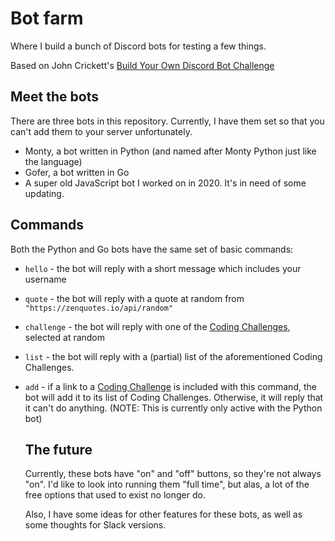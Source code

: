 # Bot farm

Where I build a bunch of Discord bots for testing a few things.

Based on John Crickett's [Build Your Own Discord Bot Challenge](https://codingchallenges.fyi/challenges/challenge-discord/)

## Meet the bots

There are three bots in this repository. Currently, I have them set so that you can't add them to your server unfortunately.

- Monty, a bot written in Python (and named after Monty Python just like the language)
- Gofer, a bot written in Go
- A super old JavaScript bot I worked on in 2020. It's in need of some updating.

## Commands

Both the Python and Go bots have the same set of basic commands:

- `hello` - the bot will reply with a short message which includes your username
- `quote` - the bot will reply with a quote at random from `"https://zenquotes.io/api/random"`
- `challenge` - the bot will reply with one of the [Coding Challenges](https://codingchallenges.fyi), selected at random
- `list` - the bot will reply with a (partial) list of the aforementioned Coding Challenges.
- `add` - if a link to a [Coding Challenge](https://codingchallenges.fyi) is included with this command, the bot will add it to its list of Coding Challenges. Otherwise, it will reply that it can't do anything.
  (NOTE: This is currently only active with the Python bot)

  ## The future

  Currently, these bots have "on" and "off" buttons, so they're not always "on". I'd like to look into running them "full time", but alas, a lot of the free options that used to exist no longer do.

  Also, I have some ideas for other features for these bots, as well as some thoughts for Slack versions.
